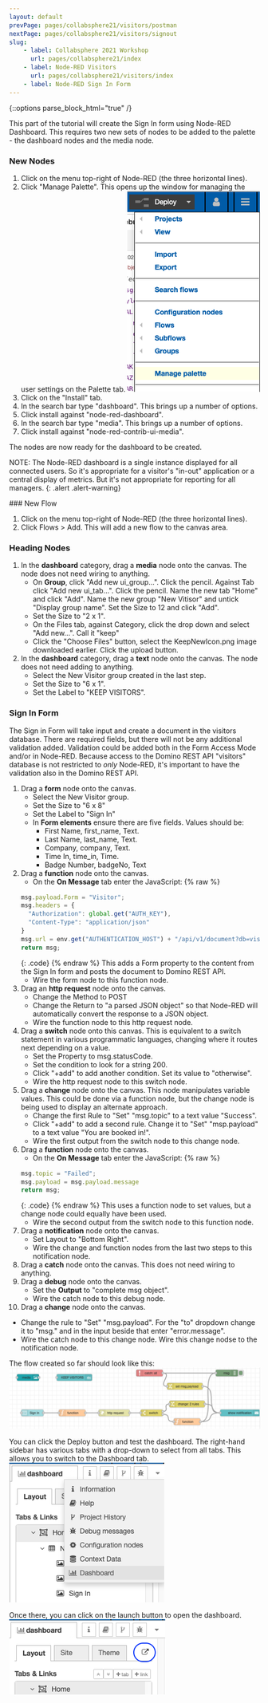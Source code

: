 ```yaml
---
layout: default
prevPage: pages/collabsphere21/visitors/postman
nextPage: pages/collabsphere21/visitors/signout
slug:
    - label: Collabsphere 2021 Workshop
      url: pages/collabsphere21/index
    - label: Node-RED Visitors
      url: pages/collabsphere21/visitors/index
    - label: Node-RED Sign In Form
---
```


{::options parse_block_html="true" /}

This part of the tutorial will create the Sign In form using Node-RED Dashboard. This requires two new sets of nodes to be added to the palette - the dashboard nodes and the media node.

### New Nodes
1. Click on the menu top-right of Node-RED (the three horizontal lines).
2. Click "Manage Palette". This opens up the window for managing the user settings on the Palette tab.
![Manage Palette](../images/nodered_contacts/palette.png)
3. Click on the "Install" tab.
4. In the search bar type "dashboard". This brings up a number of options.
5. Click install against "node-red-dashboard".
6. In the search bar type "media". This brings up a number of options.
7. Click install against "node-red-contrib-ui-media".

The nodes are now ready for the dashboard to be created.

NOTE: The Node-RED dashboard is a single instance displayed for all connected users. So it's appropriate for a visitor's "in-out" application or a central display of metrics. But it's not appropriate for reporting for all managers.
{: .alert .alert-warning}

### New Flow
1. Click on the menu top-right of Node-RED (the three horizontal lines).
2. Click Flows > Add. This will add a new flow to the canvas area.

### Heading Nodes

1. In the **dashboard** category, drag a **media** node onto the canvas. The node does not need wiring to anything.
   - On **Group**, click "Add new ui_group...". Click the pencil. Against Tab click "Add new ui_tab...". Click the pencil. Name the new tab "Home" and click "Add". Name the new group "New Vitisor" and untick "Display group name". Set the Size to 12 and click "Add".
   - Set the Size to "2 x 1".
   - On the Files tab, against Category, click the drop down and select "Add new...". Call it "keep"
   - Click the "Choose Files" button, select the KeepNewIcon.png image downloaded earlier. Click the upload button.
2. In the **dashboard** category, drag a **text** node onto the canvas. The node does not need adding to anything.
   - Select the New Visitor group created in the last step.
   - Set the Size to "6 x 1".
   - Set the Label to "KEEP VISITORS".

### Sign In Form
The Sign in Form will take input and create a document in the visitors database. There are required fields, but there will not be any additional validation added. Validation could be added both in the Form Access Mode and/or in Node-RED. Because access to the Domino REST API "visitors" database is not restricted to *only* Node-RED, it's important to have the validation also in the Domino REST API.

1. Drag a **form** node onto the canvas.
   - Select the New Visitor group.
   - Set the Size to "6 x 8"
   - Set the Label to "Sign In"
   - In **Form elements** ensure there are five fields. Values should be:
     - First Name, first_name, Text.
     - Last Name, last_name, Text.
     - Company, company, Text.
     - Time In, time_in, Time.
     - Badge Number, badgeNo, Text
2. Drag a **function** node onto the canvas.
   - On the **On Message** tab enter the JavaScript:
    {% raw %}
    ~~~js
    msg.payload.Form = "Visitor";
    msg.headers = {
      "Authorization": global.get("AUTH_KEY"),
      "Content-Type": "application/json"
    }
    msg.url = env.get("AUTHENTICATION_HOST") + "/api/v1/document?db=visitors";
    return msg;
    ~~~
    {: .code}
    {% endraw %}
    This adds a Form property to the content from the Sign In form and posts the document to Domino REST API.
   -  Wire the form node to this function node.
3. Drag an **http request** node onto the canvas.
   - Change the Method to POST
   - Change the Return to "a parsed JSON object" so that Node-RED will automatically convert the response to a JSON object.
   - Wire the function node to this http request node. 
4. Drag a **switch** node onto this canvas. This is equivalent to a switch statement in various programmatic languages, changing where it routes next depending on a value.
   - Set the Property to msg.statusCode.
   - Set the condition to look for a string 200.
   - Click "+add" to add another condition. Set its value to "otherwise".
   - Wire the http request node to this switch node.
5. Drag a **change** node onto the canvas. This node manipulates variable values. This could be done via a function node, but the change node is being used to display an alternate approach.
   - Change the first Rule to "Set" "msg.topic" to a text value "Success".
   - Click "+add" to add a second rule. Change it to "Set" "msp.payload" to a text value "You are booked in!".
   - Wire the first output from the switch node to this change node.
6. Drag a **function** node onto the canvas.
   - On the **On Message** tab enter the JavaScript:
    {% raw %}
    ~~~js
    msg.topic = "Failed";
    msg.payload = msg.payload.message
    return msg;
    ~~~
    {: .code}
    {% endraw %}
    This uses a function node to set values, but a change node could equally have been used.
   -  Wire the second output from the switch node to this function node.
7. Drag a **notification** node onto the canvas.
   - Set Layout to "Bottom Right".
   - Wire the change and function nodes from the last two steps to this notification node.
8. Drag a **catch** node onto the canvas. This does not need wiring to anything.
9. Drag a **debug** node onto the canvas.
   - Set the **Output** to "complete msg object".
   - Wire the catch node to this debug node.
10. Drag a **change** node onto the canvas.
   - Change the rule to "Set" "msg.payload". For the "to" dropdown change it to "msg." and in the input beside that enter "error.message".
   - Wire the catch node to this change node. Wire this change nodse to the notification node.

The flow created so far should look like this:
![Full Flow](../images/visitors/sign_in.png)

You can click the Deploy button and test the dashboard. The right-hand sidebar has various tabs with a drop-down to select from all tabs. This allows you to switch to the Dashboard tab.<br/>
![Sidebar](../images/visitors/sidebar.png)

Once there, you can click on the launch button to open the dashboard.<br/>
![Dashboard](../images/visitors/dashboard.png)